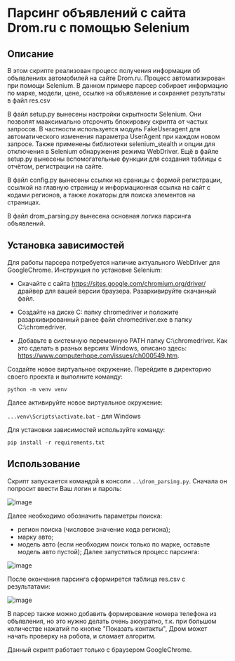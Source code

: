 # Парсинг объявлений с сайта Drom.ru c помощью Selenium

## Описание
В этом скрипте реализован процесс получения информации об объявлениях автомобилей на сайте Drom.ru.
Процесс автоматизирован при помощи Selenium.
В данном примере парсер собирает информацию по марке, модели, цене, ссылке на объявление и сохраняет результаты в файл res.csv

В файл setup.py вынесены настройки скрытности Selenium. Они позволят мааксимально отсрочить блокировку скрипта от частых запросов.
В частности используется модуль FakeUseragent для автоматического изменения параметра UserAgent при каждом новом запросе.
Также применены библиотеки selenium_stealth и опции для отключения в Selenium обнаружения режима WebDriver.
Ещё в файле setup.py вынесены вспомогательные функции для создания таблицы с отчётом, регистрации на сайте.

В файл config.py вынесены ссылки на сраницы с формой регистрации, ссылкой на главную страницу и информационная ссылка на сайт с кодами регионов, а также локаторы для поиска элементов на страницах.

В файл drom_parsing.py вынесена основная логика парсинга объявлений.


## Установка зависимостей
Для работы парсера потребуется наличие актуального WebDriver для GoogleChrome.
Инструкция по установке Selenium:

- Скачайте с сайта https://sites.google.com/chromium.org/driver/ драйвер для вашей версии браузера. Разархивируйте скачанный файл.

- Создайте на диске C: папку chromedriver и положите разархивированный ранее файл chromedriver.exe в папку C:\chromedriver.

- Добавьте в системную переменную PATH папку C:\chromedriver. Как это сделать в разных версиях Windows, описано здесь: https://www.computerhope.com/issues/ch000549.htm.

Создайте новое виртуальное окружение. Перейдите в директорию своего проекта и выполните команду:

`python -m venv venv`

Далее активируйте новое виртуальное окружение:

`...venv\Scripts\activate.bat`  - для Windows

Для установки зависимостей используйте команду:

`pip install -r requirements.txt`


## Использование

Скрипт запускается командой в консоли `..\drom_parsing.py`.
Сначала он попросит ввести Ваш логин и пароль:

![image](https://user-images.githubusercontent.com/106872149/179449218-1c001309-0f65-4317-b947-2fe72df260ab.png)

Далее необходимо обозначить параметры поиска:
- регион поиска (числовое значение кода региона);
- марку авто;
- модель авто (если необходим поиск только по марке, оставьте модель авто пустой);
Далее запуститься процесс парсинга:

![image](https://user-images.githubusercontent.com/106872149/179449449-cce189ff-c03e-45bd-82a7-546833c13bb7.png)

После окончания парсинга сформирется таблица res.csv с результатами:

![image](https://user-images.githubusercontent.com/106872149/179476685-a2a5c6c6-e68d-487b-8118-1173d86ceabc.png)

В парсер также можно добавить формирование номера телефона из объявления, но это нужно делать очень аккуратно, т.к. при большом количестве нажатий по кнопке "Показать контакты", Дром может начать проверку на робота, и сломает алгоритм.







Данный скрипт работает только с браузером GoogleChrome.
